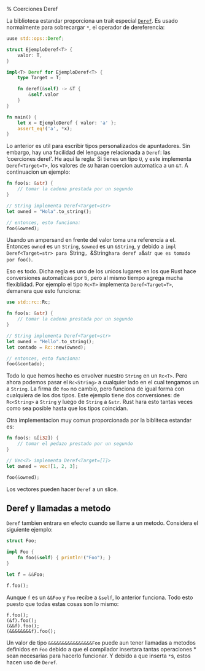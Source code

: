 % Coerciones Deref

La biblioteca estandar proporciona un trait especial [`Deref`][deref]. Es usado normalmente para sobrecargar `*`, el operador de dereferencia:

```rust
uuse std::ops::Deref;

struct EjemploDeref<T> {
    valor: T,
}

impl<T> Deref for EjemploDeref<T> {
    type Target = T;

    fn deref(&self) -> &T {
        &self.valor
    }
}

fn main() {
    let x = EjemploDeref { valor: 'a' };
    assert_eq!('a', *x);
}
```

[deref]: ../std/ops/trait.Deref.html

Lo anterior es util para escribir tipos personalizados de apuntadores. Sin embargo, hay una facilidad del lenguage relacionada a `Deref`: las ‘coerciones deref’. He aqui la regla: Si tienes un tipo `U`, y este implementa `Deref<Target=T>`, los valores de `&U` haran coercion automatica a un `&T`. A continuacion un ejemplo:

```rust
fn foo(s: &str) {
    // tomar la cadena prestada por un segundo
}

// String implementa Deref<Target=str>
let owned = "Hola".to_string();

// entonces, esto funciona:
foo(&owned);
```

Usando un ampersand en frente del valor toma una referencia a el. Entonces `owned` es un `String`, `&owned` es un `&String`, y debido a `impl Deref<Target=str> para `String`, `&String` hara deref a `&str` que es tomado por foo()`.

Eso es todo. Dicha regla es uno de los unicos lugares en los que Rust hace conversiones automaticas por ti, pero al mismo tiempo agrega mucha flexiblidad. Por ejemplo el tipo `Rc<T>` implementa `Deref<Target=T>`, demanera que esto funciona:

```rust
use std::rc::Rc;

fn foo(s: &str) {
    // tomar la cadena prestada por un segundo
}

// String implementa Deref<Target=str>
let owned = "Hello".to_string();
let contado = Rc::new(owned);

// entonces, esto funciona:
foo(&contado);
```

Todo lo que hemos hecho es envolver nuestro `String` en un `Rc<T>`. Pero ahora podemos pasar el `Rc<String>` a cualquier lado en el cual tengamos un a `String`. La firma de `foo` no cambio, pero funciona de igual forma con cualquiera de los dos tipos. Este ejemplo tiene dos conversiones: de `Rc<String>` a `String` y luego de `String` a `&str`. Rust hara esto tantas veces como sea posible hasta que los tipos coincidan.

Otra implementacion muy comun proporcionada por la bibliteca estandar es:

```rust
fn foo(s: &[i32]) {
    // tomar el pedazo prestado por un segundo
}

// Vec<T> implementa Deref<Target=[T]>
let owned = vec![1, 2, 3];

foo(&owned);
```

Los vectores pueden hacer `Deref` a un slice.

## Deref y llamadas a metodo

`Deref` tambien entrara en efecto cuando se llame a un metodo. Considera el siguiente ejemplo:

```rust
struct Foo;

impl Foo {
    fn foo(&self) { println!("Foo"); }
}

let f = &&Foo;

f.foo();
```

Aunque `f` es un `&&Foo` y `Foo` recibe a `&self`, lo anterior funciona. Todo esto puesto que todas estas cosas son lo mismo:

```rust,ignore
f.foo();
(&f).foo();
(&&f).foo();
(&&&&&&&&f).foo();
```

Un valor de tipo `&&&&&&&&&&&&&&&&Foo` puede aun tener llamadas a metodos definidos en `Foo` debido a que el compilador insertara tantas operaciones * sean necesarias para hacerlo funcionar. Y debido a que inserta `*`s, estos hacen uso de `Deref`.
